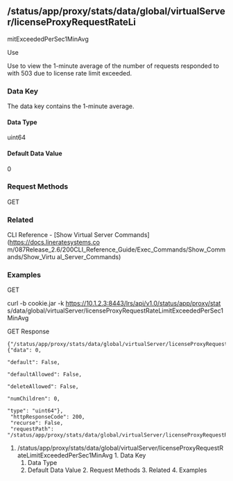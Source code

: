 ## /status/app/proxy/stats/data/global/virtualServer/licenseProxyRequestRateLi
mitExceededPerSec1MinAvg

Use

Use to view the 1-minute average of the number of requests responded to with
503 due to license rate limit exceeded.

### Data Key

The data key contains the 1-minute average.

#### Data Type

uint64

#### Default Data Value

0

### Request Methods

GET

### Related

CLI Reference - [Show Virtual Server Commands](https://docs.lineratesystems.co
m/087Release_2.6/200CLI_Reference_Guide/Exec_Commands/Show_Commands/Show_Virtu
al_Server_Commands)

### Examples

GET

curl -b cookie.jar -k https://10.1.2.3:8443/lrs/api/v1.0/status/app/proxy/stat
s/data/global/virtualServer/licenseProxyRequestRateLimitExceededPerSec1MinAvg

GET Response

    
    
    {"/status/app/proxy/stats/data/global/virtualServer/licenseProxyRequestRateLimitExceededPerSec1MinAvg": {"data": 0,
                                                                                                              "default": False,
                                                                                                              "defaultAllowed": False,
                                                                                                              "deleteAllowed": False,
                                                                                                              "numChildren": 0,
                                                                                                              "type": "uint64"},
     "httpResponseCode": 200,
     "recurse": False,
     "requestPath": "/status/app/proxy/stats/data/global/virtualServer/licenseProxyRequestRateLimitExceededPerSec1MinAvg"}
    

  1. /status/app/proxy/stats/data/global/virtualServer/licenseProxyRequestRateLimitExceededPerSec1MinAvg
    1. Data Key
      1. Data Type
      2. Default Data Value
    2. Request Methods
    3. Related
    4. Examples

